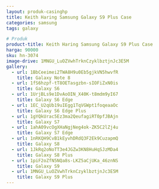 ```yaml
---
layout: produk-casinghp
title: Keith Haring Samsung Galaxy S9 Plus Case
categories: samsung
tags: galaxy

# Produk
product-title: Keith Haring Samsung Galaxy S9 Plus Case
harga: 90000
sku: hn-3074
image-drive: 1MNGU_LuOZVwhTrknCzyklbztjnJc3E5M
gallery:
  - url: 1BbCeeimei2TWA8H9u0Eb5gjkVN5hwvfR
    title: Galaxy Note 8
  - url: 1fS6hzpf-tT8OETasgzbn-sIOFiZxN0is
    title: Galaxy S6
  - url: 1UrjBLs9e1DvAoOIN_X40K-t8mdm9yI67
    title: Galaxy S6 Edge
  - url: 1EC_U2qUb19uIEgg1TqVGWpt1foqeaaOc
    title: Galaxy S6 Edge Plus
  - url: 1gYQkUrac5Ez3ma2QeufagiRT0pfJBAjn
    title: Galaxy S7
  - url: 1ahA09vcOgXHaNgjNeg4ok-ZK5C2lZj4u
    title: Galaxy S7 Edge
  - url: 1nRKQH9CvB1kEyvhDRdQ3F2Ek9CuzapmQ
    title: Galaxy S8
  - url: 1JkRq2oNoTT3e4JGZw3KN8HuHqSJzMDa4
    title: Galaxy S8 Plus
  - url: 1piF2oZfN5NQa8s-LKZ5aCjUKa_46znNS
    title: Galaxy S9
  - url: 1MNGU_LuOZVwhTrknCzyklbztjnJc3E5M
    title: Galaxy S9 Plus
---
```

